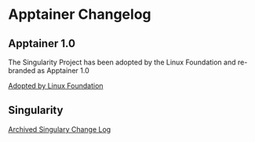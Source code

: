 # Apptainer Changelog

## Apptainer 1.0

The Singularity Project has been adopted by the Linux Foundation
and re-branded as Apptainer 1.0

[Adopted by Linux Foundation](https://www.linuxfoundation.org/press-release/new-linux-foundation-project-accelerates-collaboration-on-container-systems-between-enterprise-and-high-performance-computing-environments/)

## Singularity

[Archived Singulary Change Log](https://github.com/apptainer/singularity/blob/release-3.8/CHANGELOG.md)
